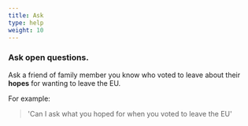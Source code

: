 ```yaml
---
title: Ask
type: help
weight: 10
---
```


### Ask open questions.

Ask a friend of family member you know who voted to leave about their **hopes** for wanting to leave the EU.

For example:

> 'Can I ask what you hoped for when you voted to leave the EU'
